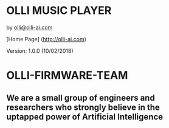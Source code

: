 # OLLI MUSIC PLAYER
by olli@olli-ai.com

[Home Page] (http://olli-ai.com)

Version: 1.0.0 (10/02/2018)

# OLLI-FIRMWARE-TEAM
## We are a small group of engineers and researchers who strongly believe in the uptapped power of Artificial Intelligence